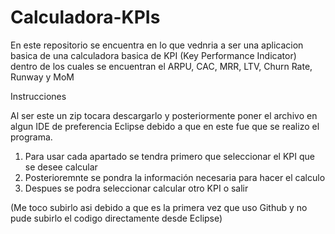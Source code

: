 # Calculadora-KPIs

En este repositorio se encuentra en lo que vednria a ser una aplicacion basica de una calculadora basica de KPI (Key Performance Indicator) dentro de los cuales se encuentran el ARPU, CAC, MRR, LTV, Churn Rate, Runway y MoM

Instrucciones

Al ser este un zip tocara descargarlo y posteriormente poner el archivo en algun IDE de preferencia Eclipse debido a que en este fue que se realizo el programa.

1. Para usar cada apartado se tendra primero que seleccionar el KPI que se desee calcular
2. Posterioremnte se pondra la información necesaria para hacer el calculo
3. Despues se podra seleccionar calcular otro KPI o salir 

(Me toco subirlo asi debido a que es la primera vez que uso Github y no pude subirlo el codigo directamente desde Eclipse)

